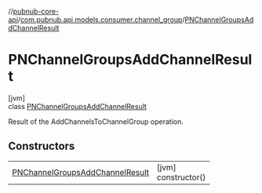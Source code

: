 //[pubnub-core-api](../../../index.md)/[com.pubnub.api.models.consumer.channel_group](../index.md)/[PNChannelGroupsAddChannelResult](index.md)

# PNChannelGroupsAddChannelResult

[jvm]\
class [PNChannelGroupsAddChannelResult](index.md)

Result of the AddChannelsToChannelGroup operation.

## Constructors

| | |
|---|---|
| [PNChannelGroupsAddChannelResult](-p-n-channel-groups-add-channel-result.md) | [jvm]<br>constructor() |
